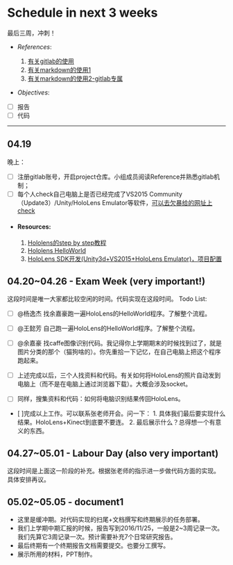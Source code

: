 # Schedule in next 3 weeks

最后三周，冲刺！

+ *References*:
  1. [有关gitlab的使用](https://blog.cnbluebox.com/blog/2014/04/15/gitlabde-shi-yong/)
  2. [有关markdown的使用1](http://www.cnblogs.com/rossoneri/p/4446440.html)
  3. [有关markdown的使用2-gitlab专属](https://docs.gitlab.com/ce/user/markdown.html#newlines)

+ *Objectives*:
- [ ] 报告
- [ ] 代码

*******
## 04.19
晚上：
- [ ] 注册gitlab账号，开启project仓库。小组成员阅读Reference并熟悉gitlab机制；
- [ ] 每个人check自己电脑上是否已经完成了VS2015 Community（Update3）/Unity/HoloLens Emulator等软件，[可以去欠暴给的网址上check](https://developer.microsoft.com/en-us/windows/mixed-reality/install_the_tools)   

+ #### Resources:
    1. [Hololens的step by step教程](https://developer.microsoft.com/en-us/windows/mixed-reality/academy)
    2. [Hololens HelloWorld](http://hololenshelpwebsite.com/Blog/EntryId/1006/HoloLens-Hello-World)
    3. [HoloLens SDK开发(Unity3d+VS2015+HoloLens Emulator)，项目配置](http://lib.csdn.net/article/unity3d/36869)
   

## 04.20~04.26 - Exam Week (very important!)
这段时间是唯一大家都比较空闲的时间。代码实现在这段时间。
Todo List:
- [ ] @杨逸杰 找余嘉豪跑一遍HoloLens的HelloWorld程序。了解整个流程。
- [ ] @王懿芳 自己跑一遍HoloLens的HelloWorld程序。了解整个流程。
- [ ] @余嘉豪 找caffe图像识别代码。我记得你上学期期末的时候找到过了，就是图片分类的那个（猫狗啥的）。你先重拾一下记忆，在自己电脑上把这个程序跑起来。

- [ ] 上述完成以后，三个人找资料和代码。有关如何将HoloLens的照片自动发到电脑上（而不是在电脑上通过浏览器下载）。大概会涉及socket。
- [ ] 同样，搜集资料和代码：如何将电脑识别结果传回HoloLens。

- [ ]完成以上工作。可以联系张老师开会。问一下：
      1. 具体我们最后要实现什么结果。HoloLens+Kinect到底要不要连。
      2. 最后展示什么？总得想一个有意义的东西。

## 04.27~05.01 - Labour Day (also very important)
这段时间是上面这一阶段的补充。根据张老师的指示进一步做代码方面的实现。
具体安排再议。

## 05.02~05.05 - document1
+ 这里是缓冲期。对代码实现的扫尾+文档撰写和终期展示的任务部署。
+ 我们上学期中期汇报的时候，报告写到2016/11/25，一般是2~3周记录一次。我们先算它3周记录一次。预计需要补充7个日常研究报告。
+ 最后终期有一个终期报告文档需要提交。也要分工撰写。
+ 展示所用的材料，PPT制作。
